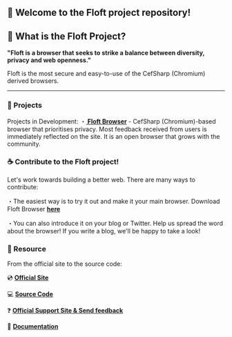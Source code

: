 ## 👋 Welcome to the Floft project repository!

## 💫 What is the Floft Project?
<strong> "Floft is a browser that seeks to strike a balance between diversity, privacy and web openness."</strong>

Floft is the most secure and easy-to-use of the CefSharp (Chromium) derived browsers.
<br>

---
### 🔨 Projects

Projects in Development:
・<strong><a href="https://floft.app"> Floft Browser</a></strong> - CefSharp (Chromium)-based browser that prioritises privacy. Most feedback received from users is immediately reflected on the site. It is an open browser that grows with the community.
<br>

### ☕ Contribute to the Floft project!

Let's work towards building a better web. There are many ways to contribute:

・The easiest way is to try it out and make it your main browser. Download Floft Browser <strong><a href="https://floft.app">here</a></strong>

・You can also introduce it on your blog or Twitter. Help us spread the word about the browser! If you write a blog, we'll be happy to take a look!

### 👐 Resource

From the official site to the source code:

💿 <strong><a href="https://floft.app">Official Site</a></strong>

💻 <strong><a href="https://github.com/Floft-Projects/Floft">Source Code</a></strong>

❓ <strong><a href="https://support.floft.app">Official Support Site & Send feedback</a></strong>

📄 <strong><a href="https://docs.floft.app">Documentation</a></strong>
